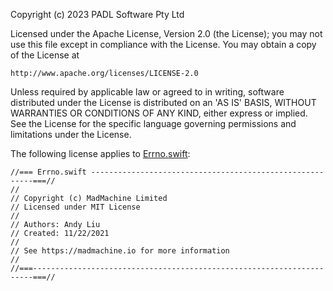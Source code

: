 Copyright (c) 2023 PADL Software Pty Ltd

Licensed under the Apache License, Version 2.0 (the License);
you may not use this file except in compliance with the License.
You may obtain a copy of the License at

    http://www.apache.org/licenses/LICENSE-2.0

Unless required by applicable law or agreed to in writing, software
distributed under the License is distributed on an 'AS IS' BASIS,
WITHOUT WARRANTIES OR CONDITIONS OF ANY KIND, either express or implied.
See the License for the specific language governing permissions and
limitations under the License.

The following license applies to [Errno.swift](Sources/IORing/Errno.swift):

```
//=== Errno.swift ---------------------------------------------------------===//
//
// Copyright (c) MadMachine Limited
// Licensed under MIT License
//
// Authors: Andy Liu
// Created: 11/22/2021
//
// See https://madmachine.io for more information
//
//===----------------------------------------------------------------------===//
```

